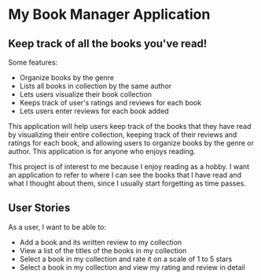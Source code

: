 # My Book Manager Application

## Keep track of all the books you've read!

Some features:
- Organize books by the genre
- Lists all books in collection by the same author
- Lets users visualize their book collection
- Keeps track of user's ratings and reviews for each book
- Lets users enter reviews for each book added

This application will help users keep track of the books that they
have read by visualizing their entire collection, keeping track of their reviews and ratings for each book,
and allowing users to organize books by the genre or author. This application is for anyone who enjoys reading. 

This project is of interest to me because I enjoy reading as a hobby. I want an
application to refer to where I can see the books that I have read and what I thought about them, since I usually 
start forgetting as time passes.

## User Stories

As a user, I want to be able to:
- Add a book and its written review to my collection
- View a list of the titles of the books in my collection
- Select a book in my collection and rate it on a scale of 1 to 5 stars
- Select a book in my collection and view my rating and review in detail

